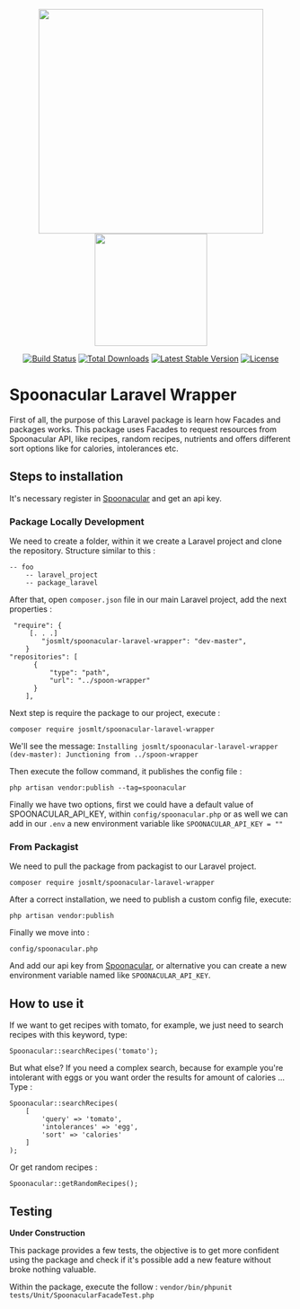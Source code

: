 <p align="center">
    <a href="https://laravel.com" target="_blank">
        <img src="https://raw.githubusercontent.com/laravel/art/master/logo-lockup/5%20SVG/2%20CMYK/1%20Full%20Color/laravel-logolockup-cmyk-red.svg" width="400">
    </a>
    <a href="https://spoonacular.com/food-api" target="_blank">
        <img src="https://spoonacular.com/images/spoonacular-logo-b.svg" width="200">
     </a>
</p>

<p align="center">
<a href="https://travis-ci.org/laravel/framework"><img src="https://travis-ci.org/laravel/framework.svg" alt="Build Status"></a>
<a href="https://packagist.org/packages/laravel/framework"><img src="https://img.shields.io/packagist/dt/laravel/framework" alt="Total Downloads"></a>
<a href="https://packagist.org/packages/laravel/framework"><img src="https://img.shields.io/packagist/v/laravel/framework" alt="Latest Stable Version"></a>
<a href="https://packagist.org/packages/laravel/framework"><img src="https://img.shields.io/packagist/l/laravel/framework" alt="License"></a>
</p>

# Spoonacular Laravel Wrapper
First of all, the purpose of this Laravel package is learn how Facades and packages works. 
This package uses Facades to request resources from Spoonacular API, like recipes, random recipes, nutrients and offers different sort options like for calories, intolerances etc.

## Steps to installation
It's necessary register in [Spoonacular](https://spoonacular.com/) and get an api key.

### Package Locally Development

We need to create a folder, within it we create a Laravel project and clone the repository. Structure similar to this : 

```
-- foo
    -- laravel_project
    -- package_laravel
```
After that, open `composer.json` file in our main Laravel project, add the next properties : 

```
 "require": {
     [. . .]
        "josmlt/spoonacular-laravel-wrapper": "dev-master",
    }
"repositories": [
      {
          "type": "path",
          "url": "../spoon-wrapper"
      }
    ],
```

Next step is require the package to our project, execute : 

```
composer require josmlt/spoonacular-laravel-wrapper
```

We'll see the message: `Installing josmlt/spoonacular-laravel-wrapper (dev-master): Junctioning from ../spoon-wrapper`

Then execute the follow command, it publishes the config file :

```
php artisan vendor:publish --tag=spoonacular
```

Finally we have two options, first we could have a default value of SPOONACULAR_API_KEY, within `config/spoonacular.php` or as well we can add in our `.env` a new environment variable like `SPOONACULAR_API_KEY = ""`
    
### From Packagist
We need to pull the package from packagist to our Laravel project.

```
composer require josmlt/spoonacular-laravel-wrapper
```

After a correct installation, we need to publish a custom config file, execute:
```
php artisan vendor:publish
```

Finally we move into :
```
config/spoonacular.php
```

And add our api key from [Spoonacular](https://spoonacular.com/), or alternative you can create a new environment variable named like `SPOONACULAR_API_KEY`.

## How to use it
If we want to get recipes with tomato, for example, we just need to search recipes with this keyword, type:

```
Spoonacular::searchRecipes('tomato');
```

But what else? If you need a complex search, because for example you're intolerant with eggs or you want order the results for amount of calories ... Type :
```
Spoonacular::searchRecipes(
    [
        'query' => 'tomato',
        'intolerances' => 'egg',
        'sort' => 'calories'
    ]
);
```

Or get random recipes :
```
Spoonacular::getRandomRecipes();
```

## Testing

**Under Construction**

This package provides a few tests, the objective is to get more confident using the package and check if it's possible add a new feature without broke nothing valuable.

Within the package, execute the follow : 
`vendor/bin/phpunit tests/Unit/SpoonacularFacadeTest.php`
